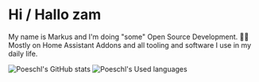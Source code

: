 # Hi / Hallo zam

My name is Markus and I'm doing "some" Open Source Development. 🧑‍💻
Mostly on Home Assistant Addons and all tooling and software I use in my daily life.

![Poeschl's GitHub stats][stats-badge]
![Poeschl's Used languages][language-badge]


[stats-badge]: https://github-readme-stats.vercel.app/api?username=poeschl&count_private=true&show_icons=true&theme=github_dark&title_color=d32f2f&icon_color=d32f2f&border_radius=4
[language-badge]: https://github-readme-stats.vercel.app/api/top-langs?username=poeschl&count_private=true&show_icons=true&theme=github_dark&title_color=d32f2f&icon_color=d32f2f&border_radius=4&layout=compact&langs_count=6
